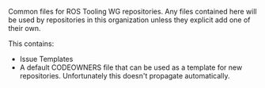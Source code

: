Common files for ROS Tooling WG repositories.
Any files contained here will be used by repositories in this organization unless they explicit add one of their own.

This contains:
* Issue Templates
* A default CODEOWNERS file that can be used as a template for new repositories. Unfortunately this doesn't propagate automatically.
